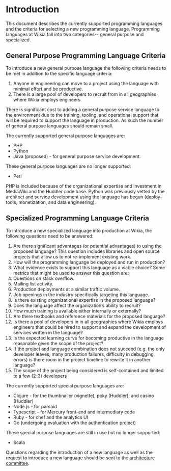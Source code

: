 # Introduction

This document describes the currently supported programming languages and the
criteria for selecting a new programming language. Programming languages at
Wikia fall into two categories-- general purpose and specialized.

## General Purpose Programming Language Criteria

To introduce a new general purpose language the following criteria needs to be
met in addition to the specific language criteria:

 1. Anyone in engineering can move to a project using the language with minimal
    effort and be productive.
 2. There is a large pool of developers to recruit from in all geographies where
    Wikia employs engineers.

There is significant cost to adding a general purpose service language to the
environment due to the training, tooling, and operational support that will be
required to support the language in production. As such the number of general
purpose languages should remain small.

The currently supported general purpose languages are:

 * PHP
 * Python
 * Java (proposed) - for general purpose service development.

These general purpose languages are no longer supported:

 * Perl

PHP is included because of the organizational expertise and investment in
MediaWiki and the Huddler code base. Python was previously vetted by the
architect and service development using the language has begun (deploy-tools,
monetization, and data engineering).

## Specialized Programming Language Criteria

To introduce a new specialized language into production at Wikia, the following
questions need to be answered:

 1. Are there significant advantages (or potential advantages) to using the proposed
     language? This question includes libraries and open source projects that allow
     us to not re-implement existing work.
 2. How will the programming language be deployed and run in production?
 3. What evidence exists to support this language as a viable choice? Some metrics
    that might be used to answer this question are:
  1. Questions on stack overflow.
  2. Mailing list activity.
  3. Production deployments at a similar traffic volume.
  4. Job openings in the industry specifically targeting this language.
 4. Is there existing organizational expertise in the proposed language?
 5. Does the language affect the organization’s ability to recruit?
 6. How much training is available either internally or externally?
 7. Are there textbooks and reference materials for the proposed language?
 8. Is there a pool of developers in in all geographies where Wikia employs
    engineers that could be hired to support and expand the development of services
    written in the language?
 9. Is the expected learning curve for becoming productive in the language
    reasonable given the scope of the project?
 10. If the project and language combination does not succeed (e.g. the only
     developer leaves, many production failures, difficulty in debugging errors) is
     there room in the project timeline to rewrite it in another language?
 11. The scope of the project being considered is self-contained and limited to a few
     (2-3) developers

The currently supported special purpose languages are:

 * Clojure - for the thumbnailer (vignette), poky (Huddler), and casino (Huddler)
 * Node.js - for parsoid
 * Typescript - for Mercury front-end and intermediary code
 * Ruby - for chef and the analytics UI
 * Go (undergoing evaluation with the authentication project)

These special purpose languages are still in use but no longer supported:

 * Scala

Questions regarding the introduction of a new language as well as the request to
introduce a new language should be sent to the [architecture
committee](https://one.wikia-inc.com/wiki/Engineering/Architecture_Committee).

